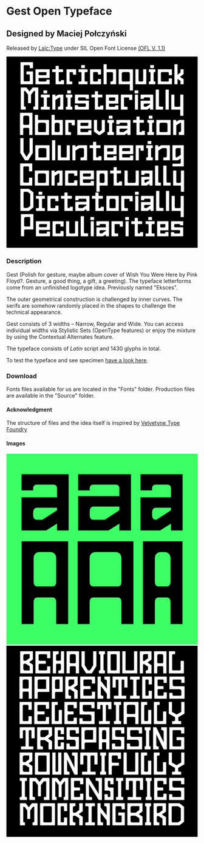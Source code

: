 # Gest Open Typeface
## Designed by Maciej Połczyński
Released by [Laïc:Type](https://laic.pl) under SIL Open Font License [(OFL V. 1.1)](https://scripts.sil.org/cms/scripts/page.php?site_id=nrsi&id=ofl)

![Gest](Images/Gest_2021_RW.png)

### Description
Gest (Polish for gesture, maybe album cover of Wish You Were Here by Pink Floyd?. Gesture, a good thing, a gift, a greeting). The typeface letterforms come from an unfinished logotype idea. Previously named "Eksces".

The outer geometrical construction is challenged by inner curves. The serifs are somehow randomly placed in the shapes to challenge the technical appearance.

Gest consists of 3 widths – Narrow, Regular and Wide. 
You can access individual widths via Stylistic Sets (OpenType features) or enjoy the mixture by using the Contextual Alternates feature.

The typeface consists of *Latin* script and 1430 glyphs in total.

To test the typeface and see specimen [have a look here](https://laic.pl/gest).

### Download
Fonts files available for us are located in the "Fonts" folder.
Production files are available in the "Source" folder.

#### Acknowledgment
The structure of files and the idea itself is inspired by [Velvetyne Type Foundry](https://www.velvetyne.fr/)

#### Images
![Gest](Images/Gest_2021_as.png)
![Gest](Images/Gest_2021_AU.png)
